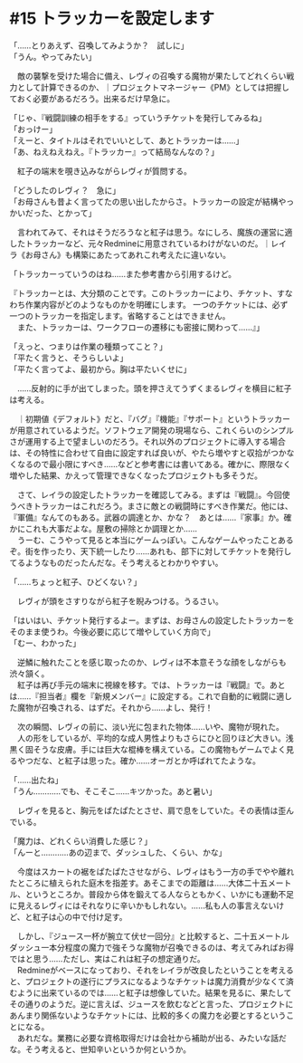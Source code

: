 # #15 トラッカーを設定します

「……とりあえず、召喚してみようか？　試しに」  
「うん。やってみたい」

　敵の襲撃を受けた場合に備え、レヴィの召喚する魔物が果たしてどれくらい戦力として計算できるのか、｜プロジェクトマネージャー《PM》としては把握しておく必要があるだろう。出来るだけ早急に。

「じゃ、『戦闘訓練の相手をする』っていうチケットを発行してみるね」  
「おっけー」  
「えーと、タイトルはそれでいいとして、あとトラッカーは……」  
「あ、ねえねえねえ。『トラッカー』って結局なんなの？」

　紅子の端末を覗き込みながらレヴィが質問する。

「どうしたのレヴィ？　急に」  
「お母さんも昔よく言ってたの思い出したからさ。トラッカーの設定が結構やっかいだった、とかって」

　言われてみて、それはそうだろうなと紅子は思う。なにしろ、魔族の運営に適したトラッカーなど、元々Redmineに用意されているわけがないのだ。｜レイラ《お母さん》も構築にあたってあれこれ考えたに違いない。

「トラッカーっていうのはね……また参考書から引用するけど。

『トラッカーとは、大分類のことです。このトラッカーにより、チケット、すなわち作業内容がどのようなものかを明確にします。  一つのチケットには、必ず一つのトラッカーを指定します。省略することはできません。  
　また、トラッカーは、ワークフローの遷移にも密接に関わって……』」

「えっと、つまりは作業の種類ってこと？」  
「平たく言うと、そうらしいよ」  
「平たく言ってよ、最初から。胸は平たいくせに」

　……反射的に手が出てしまった。頭を押さえてうずくまるレヴィを横目に紅子は考える。

　｜初期値《デフォルト》だと、『バグ』『機能』『サポート』というトラッカーが用意されているようだ。ソフトウェア開発の現場なら、これくらいのシンプルさが運用する上で望ましいのだろう。それ以外のプロジェクトに導入する場合は、その特性に合わせて自由に設定すれば良いが、やたら増やすと収拾がつかなくなるので最小限にすべき……などと参考書には書いてある。確かに、際限なく増やした結果、かえって管理できなくなったプロジェクトも多そうだ。

　さて、レイラの設定したトラッカーを確認してみる。まずは『戦闘』。今回使うべきトラッカーはこれだろう。まさに敵との戦闘時にすべき作業だ。他には、『軍備』なんてのもある。武器の調達とか、かな？　あとは……『家事』か。確かにこれも大事だよな。屋敷の掃除とか調理とか……  
　うーむ、こうやって見ると本当にゲームっぽい。こんなゲームやったことあるぞ。街を作ったり、天下統一したり……あれも、部下に対してチケットを発行してるようなものだったんだな。そう考えるとわかりやすい。

「……ちょっと紅子、ひどくない？」

　レヴィが頭をさすりながら紅子を睨みつける。うるさい。

「はいはい、チケット発行するよー。まずは、お母さんの設定したトラッカーをそのまま使うわ。今後必要に応じて増やしていく方向で」  
「むー、わかった」

　逆鱗に触れたことを感じ取ったのか、レヴィは不本意そうな顔をしながらも渋々頷く。  
　紅子は再び手元の端末に視線を移す。では、トラッカーは『戦闘』で。あとは……『担当者』欄を『新規メンバー』に設定する。これで自動的に戦闘に適した魔物が召喚される、はずだ。それから……よし、発行！

　次の瞬間、レヴィの前に、淡い光に包まれた物体……いや、魔物が現れた。  
　人の形をしているが、平均的な成人男性よりもさらにひと回りほど大きい。浅黒く固そうな皮膚。手には巨大な棍棒を構えている。この魔物もゲームでよく見るやつだな、と紅子は思った。確か……オーガとか呼ばれてたような。

「……出たね」  
「うん…………でも、そこそこ……キツかった。あと暑い」

　レヴィを見ると、胸元をぱたぱたとさせ、肩で息をしていた。その表情は歪んでいる。

「魔力は、どれくらい消費した感じ？」  
「んーと…………あの辺まで、ダッシュした、くらい、かな」

　今度はスカートの裾をぱたぱたさせながら、レヴィはもう一方の手でやや離れたところに植えられた庭木を指差す。あそこまでの距離は……大体二十五メートル、というところか。普段から体を鍛えてる人ならともかく、いかにも運動不足に見えるレヴィにはそれなりに辛いかもしれない。……私も人の事言えないけど、と紅子は心の中で付け足す。

　しかし、『ジュース一杯が腕立て伏せ一回分』と比較すると、二十五メートルダッシュ一本分程度の魔力で強そうな魔物が召喚できるのは、考えてみればお得ではと思う……ただし、実はこれは紅子の想定通りだ。  
　Redmineがベースになっており、それをレイラが改良したということを考えると、プロジェクトの遂行にプラスになるようなチケットは魔力消費が少なくて済むように出来ているのでは……と紅子は想像していた。結果を見るに、果たしてその通りのようだ。逆に言えば、ジュースを飲むなどと言った、プロジェクトにあんまり関係ないようなチケットには、比較的多くの魔力を必要とするということになる。  
　あれだな。業務に必要な資格取得だけは会社から補助が出る、みたいな話だな。そう考えると、世知辛いというか何というか。
